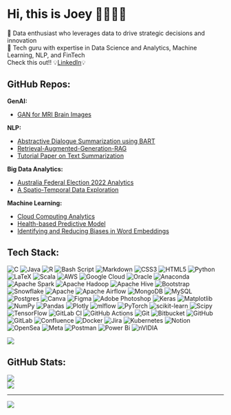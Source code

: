 # Hi, this is Joey 👩🏻‍💻✨

👾 Data enthusiast who leverages data to drive strategic decisions and innovation <br/>
🦾 Tech guru with expertise in Data Science and Analytics, Machine Learning, NLP, and FinTech <br/>
Check this out!! 💡[LinkedIn](https://www.linkedin.com/in/joey-cheung-37937321b/)💡

## GitHub Repos:

**GenAI:**
  - [GAN for MRI Brain Images](https://github.com/JoeyCheungly/GAN-for-MRI-Brain-Images)

**NLP:**
  - [Abstractive Dialogue Summarization using BART](https://github.com/JoeyCheungly/Abstractive-Dialogue-Summarization-using-BART)
  - [Retrieval-Augmented-Generation-RAG](https://github.com/JoeyCheungly/Retrieval-Augmented-Generation-RAG)
  - [Tutorial Paper on Text Summarization](https://github.com/JoeyCheungly/Tutorial-paper-on-Text-Summarization)
  
 **Big Data Analytics:**
  - [Australia Federal Election 2022 Analytics](https://github.com/JoeyCheungly/Australia-Federal-Election-2022-Analytics)
  - [A Spatio-Temporal Data Exploration](https://github.com/JoeyCheungly/A-Spatio-Temporal-Data-Exploration)
 
 **Machine Learning:**
  - [Cloud Computing Analytics](https://github.com/JoeyCheungly/Cloud-Computing-Analytics)
  - [Health-based Predictive Model](https://github.com/JoeyCheungly/Health-based-Predictive-Model)
  - [Identifying and Reducing Biases in Word Embeddings](https://github.com/JoeyCheungly/Identifying-and-Reducing-Biases-in-Word-Embeddings)


## Tech Stack:
![C](https://img.shields.io/badge/c-%2300599C.svg?style=flat&logo=c&logoColor=white) ![Java](https://img.shields.io/badge/java-%23ED8B00.svg?style=flat&logo=openjdk&logoColor=white) ![R](https://img.shields.io/badge/r-%23276DC3.svg?style=flat&logo=r&logoColor=white) ![Bash Script](https://img.shields.io/badge/bash_script-%23121011.svg?style=flat&logo=gnu-bash&logoColor=white) ![Markdown](https://img.shields.io/badge/markdown-%23000000.svg?style=flat&logo=markdown&logoColor=white) ![CSS3](https://img.shields.io/badge/css3-%231572B6.svg?style=flat&logo=css3&logoColor=white) ![HTML5](https://img.shields.io/badge/html5-%23E34F26.svg?style=flat&logo=html5&logoColor=white) ![Python](https://img.shields.io/badge/python-3670A0?style=flat&logo=python&logoColor=ffdd54) ![LaTeX](https://img.shields.io/badge/latex-%23008080.svg?style=flat&logo=latex&logoColor=white) ![Scala](https://img.shields.io/badge/scala-%23DC322F.svg?style=flat&logo=scala&logoColor=white) ![AWS](https://img.shields.io/badge/AWS-%23FF9900.svg?style=flat&logo=amazon-aws&logoColor=white) ![Google Cloud](https://img.shields.io/badge/GoogleCloud-%234285F4.svg?style=flat&logo=google-cloud&logoColor=white) ![Oracle](https://img.shields.io/badge/Oracle-F80000?style=flat&logo=oracle&logoColor=white) ![Anaconda](https://img.shields.io/badge/Anaconda-%2344A833.svg?style=flat&logo=anaconda&logoColor=white) ![Apache Spark](https://img.shields.io/badge/Apache%20Spark-FDEE21?style=flat&logo=apachespark&logoColor=black) ![Apache Hadoop](https://img.shields.io/badge/Apache%20Hadoop-66CCFF?style=flat&logo=apachehadoop&logoColor=black) ![Apache Hive](https://img.shields.io/badge/Apache%20Hive-FDEE21?style=flat&logo=apachehive&logoColor=black) ![Bootstrap](https://img.shields.io/badge/bootstrap-%238511FA.svg?style=flat&logo=bootstrap&logoColor=white) ![Snowflake](https://img.shields.io/badge/snowflake-%2329B5E8.svg?style=flat&logo=snowflake&logoColor=white) ![Apache](https://img.shields.io/badge/apache-%23D42029.svg?style=flat&logo=apache&logoColor=white) ![Apache Airflow](https://img.shields.io/badge/Apache%20Airflow-017CEE?style=flat&logo=Apache%20Airflow&logoColor=white) ![MongoDB](https://img.shields.io/badge/MongoDB-%234ea94b.svg?style=flat&logo=mongodb&logoColor=white) ![MySQL](https://img.shields.io/badge/mysql-4479A1.svg?style=flat&logo=mysql&logoColor=white) ![Postgres](https://img.shields.io/badge/postgres-%23316192.svg?style=flat&logo=postgresql&logoColor=white) ![Canva](https://img.shields.io/badge/Canva-%2300C4CC.svg?style=flat&logo=Canva&logoColor=white) ![Figma](https://img.shields.io/badge/figma-%23F24E1E.svg?style=flat&logo=figma&logoColor=white) ![Adobe Photoshop](https://img.shields.io/badge/adobe%20photoshop-%2331A8FF.svg?style=flat&logo=adobe%20photoshop&logoColor=white) ![Keras](https://img.shields.io/badge/Keras-%23D00000.svg?style=flat&logo=Keras&logoColor=white) ![Matplotlib](https://img.shields.io/badge/Matplotlib-%23ffffff.svg?style=flat&logo=Matplotlib&logoColor=black) ![NumPy](https://img.shields.io/badge/numpy-%23013243.svg?style=flat&logo=numpy&logoColor=white) ![Pandas](https://img.shields.io/badge/pandas-%23150458.svg?style=flat&logo=pandas&logoColor=white) ![Plotly](https://img.shields.io/badge/Plotly-%233F4F75.svg?style=flat&logo=plotly&logoColor=white) ![mlflow](https://img.shields.io/badge/mlflow-%23d9ead3.svg?style=flat&logo=numpy&logoColor=blue) ![PyTorch](https://img.shields.io/badge/PyTorch-%23EE4C2C.svg?style=flat&logo=PyTorch&logoColor=white) ![scikit-learn](https://img.shields.io/badge/scikit--learn-%23F7931E.svg?style=flat&logo=scikit-learn&logoColor=white) ![Scipy](https://img.shields.io/badge/SciPy-%230C55A5.svg?style=flat&logo=scipy&logoColor=%white) ![TensorFlow](https://img.shields.io/badge/TensorFlow-%23FF6F00.svg?style=flat&logo=TensorFlow&logoColor=white) ![GitLab CI](https://img.shields.io/badge/gitlab%20CI-%23181717.svg?style=flat&logo=gitlab&logoColor=white) ![GitHub Actions](https://img.shields.io/badge/github%20actions-%232671E5.svg?style=flat&logo=githubactions&logoColor=white) ![Git](https://img.shields.io/badge/git-%23F05033.svg?style=flat&logo=git&logoColor=white) ![Bitbucket](https://img.shields.io/badge/bitbucket-%230047B3.svg?style=flat&logo=bitbucket&logoColor=white) ![GitHub](https://img.shields.io/badge/github-%23121011.svg?style=flat&logo=github&logoColor=white) ![GitLab](https://img.shields.io/badge/gitlab-%23181717.svg?style=flat&logo=gitlab&logoColor=white) ![Confluence](https://img.shields.io/badge/confluence-%23172BF4.svg?style=flat&logo=confluence&logoColor=white) ![Docker](https://img.shields.io/badge/docker-%230db7ed.svg?style=flat&logo=docker&logoColor=white) ![Jira](https://img.shields.io/badge/jira-%230A0FFF.svg?style=flat&logo=jira&logoColor=white) ![Kubernetes](https://img.shields.io/badge/kubernetes-%23326ce5.svg?style=flat&logo=kubernetes&logoColor=white) ![Notion](https://img.shields.io/badge/Notion-%23000000.svg?style=flat&logo=notion&logoColor=white) ![OpenSea](https://img.shields.io/badge/OpenSea-%232081E2.svg?style=flat&logo=opensea&logoColor=white) ![Meta](https://img.shields.io/badge/Meta-%230467DF.svg?style=flat&logo=Meta&logoColor=white) ![Postman](https://img.shields.io/badge/Postman-FF6C37?style=flat&logo=postman&logoColor=white) ![Power Bi](https://img.shields.io/badge/power_bi-F2C811?style=flat&logo=powerbi&logoColor=black) ![nVIDIA](https://img.shields.io/badge/nVIDIA-%2376B900.svg?style=flat&logo=nVIDIA&logoColor=white)

![](https://github-readme-stats.vercel.app/api/top-langs/?username=JoeyCheungly&theme=transparent&hide_border=true&include_all_commits=true&count_private=false&layout=compact)


## GitHub Stats:
![](https://nirzak-streak-stats.vercel.app/?user=JoeyCheungly&theme=transparent&hide_border=true)<br/>
![](https://github-readme-stats.vercel.app/api?username=JoeyCheungly&theme=transparent&hide_border=true&include_all_commits=true&count_private=false&hide_rank=true)

---
[![](https://visitcount.itsvg.in/api?id=JoeyCheungly&icon=0&color=1)](https://visitcount.itsvg.in)



